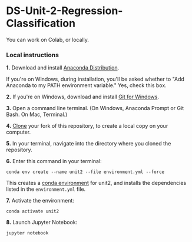 # DS-Unit-2-Regression-Classification

You can work on Colab, or locally.

### Local instructions

**1.** Download and install [Anaconda Distribution](https://www.anaconda.com/distribution/). 

If you're on Windows, during installation, you'll be asked whether to "Add Anaconda to my PATH environment variable." Yes, check this box.

**2.** If you're on Windows, download and install [Git for Windows](https://gitforwindows.org/).

**3.** Open a command line terminal. (On Windows, Anaconda Prompt or Git Bash. On Mac, Terminal.)

**4.** [Clone](https://help.github.com/en/articles/cloning-a-repository) your fork of this repository, to create a local copy on your computer.

**5.** In your terminal, navigate into the directory where you cloned the repository.

**6.** Enter this command in your terminal:  

```
conda env create --name unit2 --file environment.yml --force
```

This creates a [conda environment](https://conda.io/projects/conda/en/latest/user-guide/getting-started.html#managing-environments) for unit2, and installs the dependencies listed in the `environment.yml` file.

**7.** Activate the environment:

```
conda activate unit2
```

**8.** Launch Jupyter Notebook:

```
jupyter notebook
```
